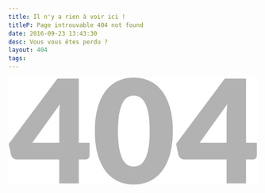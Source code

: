 ```yaml
---
title: Il n'y a rien à voir ici !
titleP: Page introuvable 404 not found
date: 2016-09-23 13:43:30
desc: Vous vous êtes perdu ?
layout: 404
tags:
---
```

![404](images/page_404.jpg)
